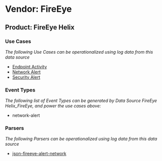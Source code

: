 Vendor: FireEye
===============
Product: FireEye Helix
----------------------

### Use Cases

_The following Use Cases can be operationalized using log data from this data source_

* [Endpoint Activity](../UseCases/usecase_endpoint_activity.md)
* [Network Alert](../UseCases/usecase_network_alert.md)
* [Security Alert](../UseCases/usecase_security_alert.md)


### Event Types

_The following list of Event Types can be generated by Data Source FireEye Helix_FireEye, and power the use cases above:_

- network-alert


### Parsers

_The following Parsers can be operationalized using log data from this data source_

* [json-fireeye-alert-network](../Parsers/parserContent_json-fireeye-alert-network.md)
